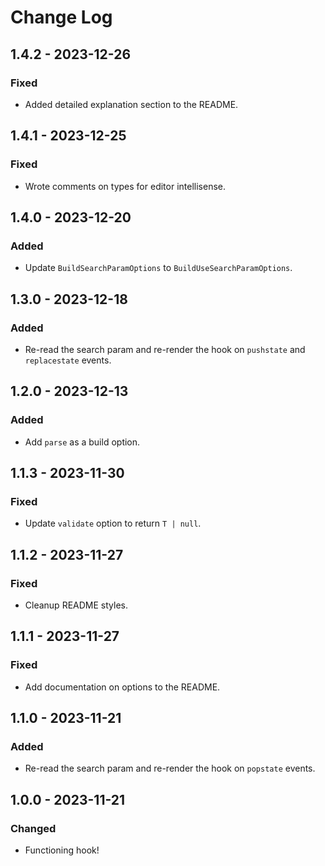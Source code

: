 # Change Log

<!-- ## 0.0.0 - yyyy-mm-dd -->
<!---->
<!-- ### Changed -->
<!---->
<!-- ### Added -->
<!---->
<!-- ### Fixed -->

## 1.4.2 - 2023-12-26

### Fixed

- Added detailed explanation section to the README.

## 1.4.1 - 2023-12-25

### Fixed

- Wrote comments on types for editor intellisense.

## 1.4.0 - 2023-12-20

### Added

- Update `BuildSearchParamOptions` to `BuildUseSearchParamOptions`.

## 1.3.0 - 2023-12-18

### Added

- Re-read the search param and re-render the hook on `pushstate` and `replacestate` events.

## 1.2.0 - 2023-12-13

### Added

- Add `parse` as a build option.

## 1.1.3 - 2023-11-30

### Fixed

- Update `validate` option to return `T | null`.

## 1.1.2 - 2023-11-27

### Fixed

- Cleanup README styles.

## 1.1.1 - 2023-11-27

### Fixed

- Add documentation on options to the README.

## 1.1.0 - 2023-11-21

### Added

- Re-read the search param and re-render the hook on `popstate` events.

## 1.0.0 - 2023-11-21

### Changed

- Functioning hook!
